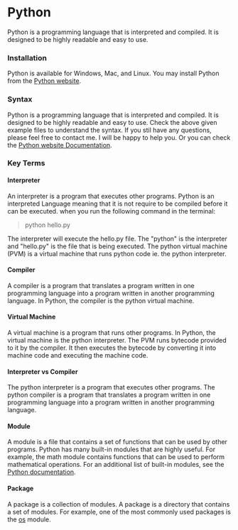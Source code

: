# Python
Python is a programming language that is interpreted and compiled. It is designed to be highly readable and easy to use.
### Installation
Python is available for Windows, Mac, and Linux.
You may install Python from the [Python website](https://www.python.org/downloads/).
### Syntax
Python is a programming language that is interpreted and compiled. It is designed to be highly readable and easy to use. Check the above given example files to understand the syntax. If you stil have any questions, please feel free to contact me. I will be happy to help you.
Or you can check the [Python website Documentation](https://docs.python.org/3/tutorial/index.html).
### Key Terms
#### Interpreter
An interpreter is a program that executes other programs. Python is an interpreted Language meaning that it is not require to be compiled before it can be executed. 
when you run the following command in the terminal:

> python hello.py

The interpreter will execute the hello.py file. The "python" is the interpreter and "hello.py" is the file that is being executed. The python virtual machine (PVM) is a virtual machine that runs python code ie. the python interpreter.
#### Compiler
A compiler is a program that translates a program written in one programming language into a program written in another programming language. In Python, the compiler is the python virtual machine.
#### Virtual Machine
A virtual machine is a program that runs other programs. In Python, the virtual machine is the python interpreter. The PVM runs bytecode provided to it by the compiler. It then executes the bytecode by converting it into machine code and executing the machine code.
#### Interpreter vs Compiler
The python interpreter is a program that executes other programs. The python compiler is a program that translates a program written in one programming language into a program written in another programming language.
#### Module
A module is a file that contains a set of functions that can be used by other programs. Python has many built-in modules that are highly useful. For example, the math module contains functions that can be used to perform mathematical operations. For an additional list of built-in modules, see the [Python documentation](https://docs.python.org/3/library/).
#### Package
A package is a collection of modules. A package is a directory that contains a set of modules. For example, one of the most commonly used packages is the [os](https://docs.python.org/3/library/os.html) module.
